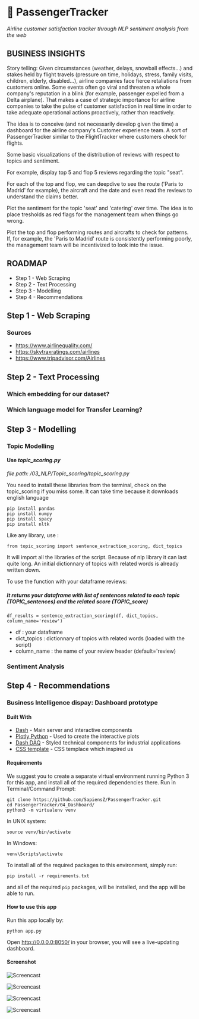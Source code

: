 
# 🚀 PassengerTracker
_Airline customer satisfaction tracker through NLP sentiment analysis from the web_

## BUSINESS INSIGHTS
  Story telling: Given circumstances (weather, delays, snowball effects...) and stakes held by flight travels (pressure on time, holidays, stress, family visits, children, elderly, disabled...), airline companies face fierce retaliations from customers online. Some events often go viral and threaten a whole company's reputation in a blink (for example, passenger expelled from a Delta airplane). That makes a case of strategic importance for airline companies to take the pulse of customer satisfaction in real time in order to take adequate operational actions proactively, rather than reactively.

  The idea is to conceive (and not necessarily develop given the time) a dashboard for the airline company's Customer experience team. A sort of PassengerTracker similar to the FlightTracker where customers check for flights.  

  Some basic visualizations of the distribution of reviews with respect to topics and sentiment.

  For example, display top 5 and flop 5 reviews regarding the topic "seat".

  For each of the top and flop, we can deepdive to see the route ('Paris to Madrid' for example), the aircraft and the date and even read the reviews to understand the claims better.

  Plot the sentiment for the topic 'seat' and 'catering' over time. The idea is to place tresholds as red flags for the management team when things go wrong.

  Plot the top and flop performing routes and aircrafts to check for patterns. If, for example, the 'Paris to Madrid' route is consistently performing poorly, the management team will be incentivized to look into the issue.

## ROADMAP
- Step 1 - Web Scraping
- Step 2 - Text Processing
- Step 3 - Modelling
- Step 4 - Recommendations

## Step 1 - Web Scraping
### Sources
- https://www.airlinequality.com/
- https://skytraxratings.com/airlines
- https://www.tripadvisor.com/Airlines

## Step 2 - Text Processing
### Which embedding for our dataset?
### Which language model for Transfer Learning?

## Step 3 - Modelling
### Topic Modelling

#### Use *topic_scoring.py*
*file path: /03_NLP/Topic_scoring/topic_scoring.py* 

You need to install these libraries from the terminal, check on the topic_scoring if you miss some.
It can take time because it downloads english language
```
pip install pandas
pip install numpy
pip install spacy
pip install nltk
```

Like any library, use :
````
from topic_scoring import sentence_extraction_scoring, dict_topics
````
It will import all the libraries of the script. Because of nlp library it can last quite long.
An initial dictionnary of topics with related words is already written down.

To use the function with your dataframe reviews:
##### It returns your dataframe with list of sentences related to each topic (TOPIC_sentences) and the related score (TOPIC_score)

`````
df_results = sentence_extraction_scoring(df, dict_topics, column_name='review')
`````
- df : your dataframe
- dict_topics : dictionnary of topics with related words (loaded with the script)
- column_name : the name of your review header (default='review)

### Sentiment Analysis

## Step 4 - Recommendations
### Business Intelligence dispay: Dashboard prototype

#### Built With
* [Dash](https://dash.plot.ly/) - Main server and interactive components 
* [Plotly Python](https://plot.ly/python/) - Used to create the interactive plots
* [Dash DAQ](https://dash.plot.ly/dash-daq) - Styled technical components for industrial applications
* [CSS template](https://github.com/plotly/dash-sample-apps/tree/master/apps/dash-medical-provider-charges/assets) - CSS templace which inspired us

#### Requirements
We suggest you to create a separate virtual environment running Python 3 for this app, and install all of the required dependencies there. Run in Terminal/Command Prompt:

```
git clone https://github.com/SapiensZ/PassengerTracker.git
cd PassengerTracker/04_Dashboard/
python3 -m virtualenv venv
```
In UNIX system: 

```
source venv/bin/activate
```
In Windows: 

```
venv\Scripts\activate
```

To install all of the required packages to this environment, simply run:

```
pip install -r requirements.txt
```

and all of the required `pip` packages, will be installed, and the app will be able to run.


#### How to use this app

Run this app locally by:
```
python app.py
```
Open http://0.0.0.0:8050/ in your browser, you will see a live-updating dashboard.

#### Screenshot
![Screencast](04_Dashboard/Screenshots/screenshot_1.png)

![Screencast](04_Dashboard/Screenshots/screenshot_2.png)

![Screencast](04_Dashboard/Screenshots/screenshot_3.png)

![Screencast](04_Dashboard/Screenshots/screenshot_4.png)
